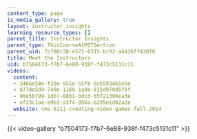 ```yaml
---
content_type: page
is_media_gallery: true
layout: instructor_insights
learning_resource_types: []
parent_title: Instructor Insights
parent_type: ThisCourseAtMITSection
parent_uid: 7cf88c38-e571-6315-bc92-a6436ff438f6
title: Meet the Instructors
uid: b7504173-f7b7-6e88-938f-f473c5131c11
videos:
  content:
  - 3466e54e-f20e-955e-55fb-8cb5934b1e5e
  - 8778e5d4-740e-1169-1a9e-815d970d5f5f
  - 90e5b799-1db7-08b1-bdcd-55f21396ea3e
  - ef23c1ae-e9b3-a3f4-956a-b2d5e1d82a2e
  website: cms-611j-creating-video-games-fall-2014
---
```



{{< video-gallery "b7504173-f7b7-6e88-938f-f473c5131c11" >}}

